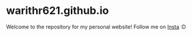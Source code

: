 # warithr621.github.io

Welcome to the repository for my personal website! Follow me on [Insta](https://www.instagram.com/warithr_621/) :D